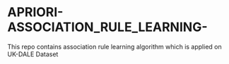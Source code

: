 # APRIORI-ASSOCIATION_RULE_LEARNING-
This repo contains association rule learning algorithm which is applied on UK-DALE Dataset
